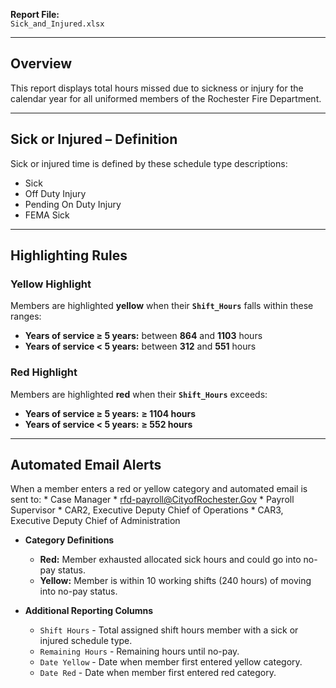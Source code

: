 
**Report File:**  
`Sick_and_Injured.xlsx`  

---

## Overview
This report displays total hours missed due to sickness or injury for the calendar year for all uniformed members of the Rochester Fire Department.

---

## Sick or Injured – Definition
Sick or injured time is defined by these schedule type descriptions:
- Sick  
- Off Duty Injury  
- Pending On Duty Injury  
- FEMA Sick  

---

## Highlighting Rules

### Yellow Highlight
Members are highlighted **yellow** when their **`Shift_Hours`** falls within these ranges:
- **Years of service ≥ 5 years:** between **864** and **1103** hours 
- **Years of service < 5 years:** between **312** and **551** hours  

### Red Highlight
Members are highlighted **red** when their **`Shift_Hours`** exceeds:
- **Years of service ≥ 5 years:** **≥ 1104 hours**   
- **Years of service < 5 years:** **≥ 552 hours**   

---

## Automated Email Alerts ## 
  When a member enters a red or yellow category and automated email is sent to: 
    * Case Manager
    * rfd-payroll@CityofRochester.Gov
    * Payroll Supervisor
    * CAR2, Executive Deputy Chief of Operations
    * CAR3, Executive Deputy Chief of Administration

- **Category Definitions**  
  - **Red:** Member exhausted allocated sick hours and could go into no-pay status.  
  - **Yellow:** Member is within 10 working shifts (240 hours) of moving into no-pay status.  

- **Additional Reporting Columns**  
  - `Shift Hours` - Total assigned shift hours member with a sick or injured schedule type. 
  - `Remaining Hours` - Remaining hours until no-pay.  
  - `Date Yellow` - Date when member first entered yellow category.  
  - `Date Red` - Date when member first entered red category.